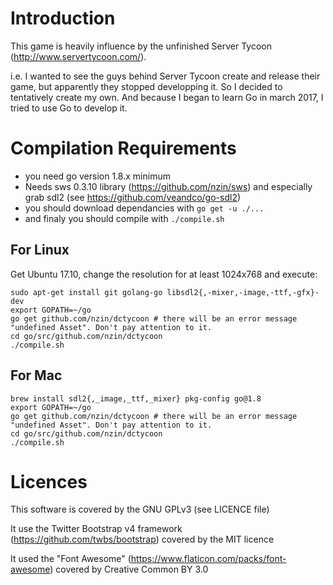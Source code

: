 # Introduction

This game is heavily influence by the unfinished Server Tycoon (http://www.servertycoon.com/).

i.e. I wanted to see the guys behind Server Tycoon create and release their game, but apparently they stopped developping it. So I decided to tentatively create my own. And because I began to learn Go in march 2017, I tried to use Go to develop it.

# Compilation Requirements

- you need go version 1.8.x minimum
- Needs sws 0.3.10 library (https://github.com/nzin/sws) and especially grab sdl2 (see https://github.com/veandco/go-sdl2)
- you should download dependancies with `go get -u ./...`
- and finaly you should compile with `./compile.sh`

## For Linux

Get Ubuntu 17.10, change the resolution for at least 1024x768 and execute:
```
sudo apt-get install git golang-go libsdl2{,-mixer,-image,-ttf,-gfx}-dev
export GOPATH=~/go
go get github.com/nzin/dctycoon # there will be an error message "undefined Asset". Don't pay attention to it.
cd go/src/github.com/nzin/dctycoon
./compile.sh
```

## For Mac

```
brew install sdl2{,_image,_ttf,_mixer} pkg-config go@1.8
export GOPATH=~/go
go get github.com/nzin/dctycoon # there will be an error message "undefined Asset". Don't pay attention to it.
cd go/src/github.com/nzin/dctycoon
./compile.sh
```

# Licences

This software is covered by the GNU GPLv3 (see LICENCE file)

It use the Twitter Bootstrap v4 framework (https://github.com/twbs/bootstrap) covered by the MIT licence

It used the "Font Awesome" (https://www.flaticon.com/packs/font-awesome) covered by Creative Common BY 3.0
